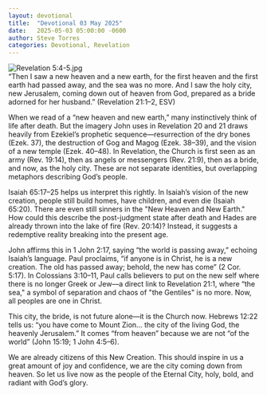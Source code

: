 ```yaml
---
layout: devotional
title:  "Devotional 03 May 2025"
date:   2025-05-03 05:00:00 -0600
author: Steve Torres
categories: Devotional, Revelation
---
```

<img src="https://sitemedia.esteeb.com/file/esteebcomsitemedia/devotional_images/Revelation/Rev-21_1.jpg?raw=true" alt="Revelation 5:4-5.jpg" style="max-width: 100%; height: auto;">

<div class="scripture">
  “Then I saw a new heaven and a new earth, for the first heaven and the first earth had passed away, and the sea was no more. And I saw the holy city, new Jerusalem, coming down out of heaven from God, prepared as a bride adorned for her husband.” (Revelation 21:1–2, ESV)
</div>

When we read of a “new heaven and new earth,” many instinctively think of life after death. But the imagery John uses in Revelation 20 and 21 draws heavily from Ezekiel’s prophetic sequence—resurrection of the dry bones (Ezek. 37), the destruction of Gog and Magog (Ezek. 38–39), and the vision of a new temple (Ezek. 40–48). In Revelation, the Church is first seen as an army (Rev. 19:14), then as angels or messengers (Rev. 21:9), then as a bride, and now, as the holy city. These are not separate identities, but overlapping metaphors describing God’s people.

Isaiah 65:17–25 helps us interpret this rightly. In Isaiah’s vision of the new creation, people still build homes, have children, and even die (Isaiah 65:20). There are even still sinners in the "New Heaven and New Earth." How could this describe the post-judgment state after death and Hades are already thrown into the lake of fire (Rev. 20:14)? Instead, it suggests a redemptive reality breaking into the present age.

John affirms this in 1 John 2:17, saying “the world is passing away,” echoing Isaiah’s language. Paul proclaims, “if anyone is in Christ, he is a new creation. The old has passed away; behold, the new has come” (2 Cor. 5:17). In Colossians 3:10–11, Paul calls believers to put on the new self where there is no longer Greek or Jew—a direct link to Revelation 21:1, where “the sea," a symbol of separation and chaos of "the Gentiles" is no more. Now, all peoples are one in Christ.

This city, the bride, is not future alone—it is the Church now. Hebrews 12:22 tells us: “you have come to Mount Zion… the city of the living God, the heavenly Jerusalem.” It comes “from heaven” because we are not “of the world” (John 15:19; 1 John 4:5–6).

We are already citizens of this New Creation. This should inspire in us a great amount of joy and confidence, we are the city coming down from heaven. So let us live now as the people of the Eternal City, holy, bold, and radiant with God’s glory.
